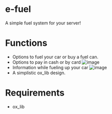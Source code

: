 # e-fuel
A simple fuel system for your server!

# Functions
- Options to fuel your car or buy a fuel can.
- Options to pay in cash or by card
![image](https://github.com/user-attachments/assets/e54822ef-20c5-4303-9a74-a7575cb8a256)
- Information while fueling up your car
![image](https://github.com/user-attachments/assets/6740f7cd-1d88-4a98-b8bf-d286eceb16d2)
- A simplistic ox_lib design.

# Requirements
- ox_lib
